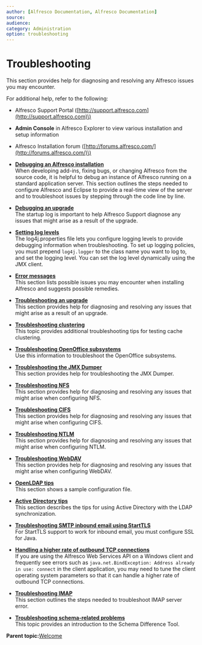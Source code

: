 ```yaml
---
author: [Alfresco Documentation, Alfresco Documentation]
source: 
audience: 
category: Administration
option: troubleshooting
---
```


# Troubleshooting

This section provides help for diagnosing and resolving any Alfresco issues you may encounter.

For additional help, refer to the following:

-   Alfresco Support Portal \([http://support.alfresco.com](http://support.alfresco.com)\)
-   **Admin Console** in Alfresco Explorer to view various installation and setup information
-   Alfresco Installation forum \([http://forums.alfresco.com/](http://forums.alfresco.com/)\)

-   **[Debugging an Alfresco installation](../tasks/debug-installation.md)**  
When developing add-ins, fixing bugs, or changing Alfresco from the source code, it is helpful to debug an instance of Alfresco running on a standard application server. This section outlines the steps needed to configure Alfresco and Eclipse to provide a real-time view of the server and to troubleshoot issues by stepping through the code line by line.
-   **[Debugging an upgrade](../tasks/debug-upgrade.md)**  
The startup log is important to help Alfresco Support diagnose any issues that might arise as a result of the upgrade.
-   **[Setting log levels](../tasks/log-levels-set.md)**  
The log4j.properties file lets you configure logging levels to provide debugging information when troubleshooting. To set up logging policies, you must prepend `log4j.logger` to the class name you want to log to, and set the logging level. You can set the log level dynamically using the JMX client.
-   **[Error messages](../concepts/troubleshoot-install.md)**  
This section lists possible issues you may encounter when installing Alfresco and suggests possible remedies.
-   **[Troubleshooting an upgrade](../tasks/troubleshoot-upgrade.md)**  
This section provides help for diagnosing and resolving any issues that might arise as a result of an upgrade.
-   **[Troubleshooting clustering](../concepts/troubleshooting-conf.md)**  
This topic provides additional troubleshooting tips for testing cache clustering.
-   **[Troubleshooting OpenOffice subsystems](../tasks/troubleshoot-openoffice.md)**  
Use this information to troubleshoot the OpenOffice subsystems.
-   **[Troubleshooting the JMX Dumper](../concepts/troubleshoot-JMXdumper.md)**  
This section provides help for troubleshooting the JMX Dumper.
-   **[Troubleshooting NFS](../concepts/troubleshoot-nfs.md)**  
This section provides help for diagnosing and resolving any issues that might arise when configuring NFS.
-   **[Troubleshooting CIFS](../concepts/troubleshoot-cifs.md)**  
This section provides help for diagnosing and resolving any issues that might arise when configuring CIFS.
-   **[Troubleshooting NTLM](../tasks/troubleshoot-ntlm.md)**  
This section provides help for diagnosing and resolving any issues that might arise when configuring NTLM.
-   **[Troubleshooting WebDAV](../concepts/troubleshoot-webdav.md)**  
This section provides help for diagnosing and resolving any issues that might arise when configuring WebDAV.
-   **[OpenLDAP tips](../concepts/auth-ldap-openldaptips.md)**  
This section shows a sample configuration file.
-   **[Active Directory tips](../concepts/auth-ldap-ADtips.md)**  
This section describes the tips for using Active Directory with the LDAP synchronization.
-   **[Troubleshooting SMTP inbound email using StartTLS](../concepts/troubleshoot-inboundemail.md)**  
For StartTLS support to work for inbound email, you must configure SSL for Java.
-   **[Handling a higher rate of outbound TCP connections](../tasks/alf-win-regedit.md)**  
If you are using the Alfresco Web Services API on a Windows client and frequently see errors such as `java.net.BindException: Address already in use: connect` in the client application, you may need to tune the client operating system parameters so that it can handle a higher rate of outbound TCP connections.
-   **[Troubleshooting IMAP](../concepts/troubleshoot-imap.md)**  
This section outlines the steps needed to troubleshoot IMAP server error.
-   **[Troubleshooting schema-related problems](../concepts/schema-diff-tool-intro.md)**  
This topic provides an introduction to the Schema Difference Tool.

**Parent topic:**[Welcome](../concepts/welcome-infocenter.md)

